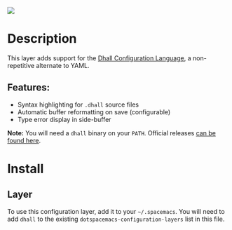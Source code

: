 ![](img/dhall-logo.png)

Description
===========

This layer adds support for the [Dhall Configuration
Language](https://dhall-lang.org/), a non-repetitive alternate to YAML.

Features:
---------

-   Syntax highlighting for `.dhall` source files
-   Automatic buffer reformatting on save (configurable)
-   Type error display in side-buffer

**Note:** You will need a `dhall` binary on your `PATH`. Official
releases [can be found
here](https://github.com/dhall-lang/dhall-haskell/releases).

Install
=======

Layer
-----

To use this configuration layer, add it to your `~/.spacemacs`. You will
need to add `dhall` to the existing `dotspacemacs-configuration-layers`
list in this file.

